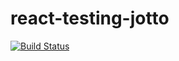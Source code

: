 # react-testing-jotto
[![Build Status](https://travis-ci.org/wsparsons/react-testing-jotto.svg?branch=master)](https://travis-ci.org/wsparsons/react-testing-jotto)